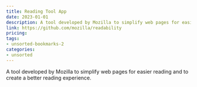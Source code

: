 ```yaml
---
title: Reading Tool App
date: 2023-01-01
description: A tool developed by Mozilla to simplify web pages for easier reading and to create a better reading experience.
link: https://github.com/mozilla/readability
pricing: 
tags: 
- unsorted-bookmarks-2 
categories: 
- unsorted 
---
```


A tool developed by Mozilla to simplify web pages for easier reading and to create a better reading experience.